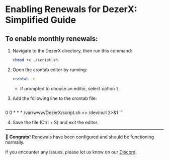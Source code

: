# Enabling Renewals for DezerX: Simplified Guide

## To enable monthly renewals:

1. Navigate to the DezerX directory, then run this command:

    ```bash
    chmod +x ./script.sh
    ```

2. Open the crontab editor by running:

    ```bash
    crontab -e
    ```

    - If prompted to choose an editor, select option `1`.

3. Add the following line to the crontab file:

    ```bash
0 0 * * * /var/www/DezerX/script.sh >> /dev/null 2>&1
    ```

4. Save the file (Ctrl + S) and exit the editor.

---

🎉 **Congrats!** Renewals have been configured and should be functioning normally.

If you encounter any issues, please let us know on our [Discord](https://discord.gg/UN4VVc2hWJ).
